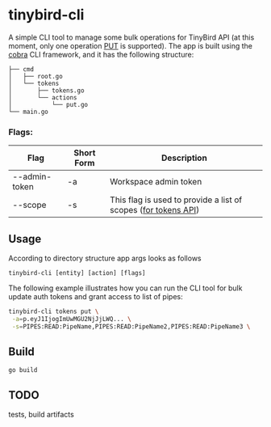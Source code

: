 # tinybird-cli

A simple CLI tool to manage some bulk operations for TinyBird API (at this moment, only one operation [PUT](https://www.tinybird.co/docs/api-reference/token-api#put--v0-tokens-(.+)) is supported).
The app is built using the [cobra](https://github.com/spf13/cobra) CLI framework, and it has the following structure:

```test
├── cmd
│   ├── root.go
│   └── tokens
│       ├── tokens.go
│       └── actions        
│           └── put.go
└── main.go
```

### Flags:

| Flag         | Short Form | Description                                                                                                                                |
| ------------ | --- |--------------------------------------------------------------------------------------------------------------------------------------------|
| --admin-token| -a  | Workspace admin token                                                                                                                      |
| --scope      | -s  | This flag is used to provide a list of scopes ([for tokens API](https://www.tinybird.co/docs/api-reference/token-api#put--v0-tokens-(.+))) |

## Usage
According to directory structure app args looks as follows
```
tinybird-cli [entity] [action] [flags]
```


The following example illustrates how you can run the CLI tool for bulk update auth tokens and grant access to list of pipes:

```bash
tinybird-cli tokens put \
 -a=p.eyJ1IjogImUwMGU2NjJjLWQ... \
 -s=PIPES:READ:PipeName,PIPES:READ:PipeName2,PIPES:READ:PipeName3 \ 
```


## Build
```
go build
```

## TODO
tests, build artifacts



